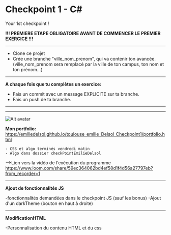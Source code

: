 # Checkpoint 1 - C#

Your 1st checkpoint !

**!!! PREMIERE ETAPE OBLIGATOIRE AVANT DE COMMENCER LE PREMIER EXERCICE !!!**

---

- Clone ce projet
- Crée une branche "ville_nom_prenom", qui va contenir ton avancée. (ville_nom_prenom sera remplacé par la ville de ton campus, ton nom et ton prénom...)

---

**A chaque fois que tu complètes un exercice:**

- Fais un commit avec un message EXPLICITE sur ta branche.
- Fais un push de ta branche.


---
---

![Alt avatar](https://emiliedelsol.github.io/toulouse_emilie_Delsol_Checkpoint1/image/avatarEmilieBgWhiteRed.jpg "avatar")

**Mon portfolio:** https://emiliedelsol.github.io/toulouse_emilie_Delsol_Checkpoint1/portfolio.html

    - CSS et algo terminés vendredi matin
    - Algo dans dossier checkPointEmilieDelsol
-->Lien vers la vidéo de l'exécution du programme https://www.loom.com/share/59ec364062bd4ef58d1f4d56a27797eb?from_recorder=1 

---
**Ajout de fonctionnalités JS**

-fonctionnalités demandées dans le checkpoint JS (sauf les bonus)
-Ajout d'un darkTheme  (bouton en haut à droite)

---
**ModificationHTML**

-Personnalisation du contenu HTML et du css



